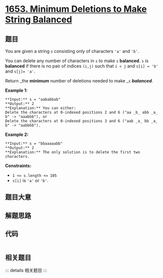 # [1653. Minimum Deletions to Make String Balanced](https://leetcode.com/problems/minimum-deletions-to-make-string-balanced)

## 题目

You are given a string `s` consisting only of characters `'a'` and `'b'`​​​​.

You can delete any number of characters in `s` to make `s` **balanced**. `s`
is **balanced** if there is no pair of indices `(i,j)` such that `i < j` and
`s[i] = 'b'` and `s[j]= 'a'`.

Return _the **minimum** number of deletions needed to make _`s`
_**balanced**_.



**Example 1:**

    
    
    **Input:** s = "aababbab"
    **Output:** 2
    **Explanation:** You can either:
    Delete the characters at 0-indexed positions 2 and 6 ("aa _b_ abb _a_ b" -> "aaabbb"), or
    Delete the characters at 0-indexed positions 3 and 6 ("aab _a_ bb _a_ b" -> "aabbbb").
    

**Example 2:**

    
    
    **Input:** s = "bbaaaaabb"
    **Output:** 2
    **Explanation:** The only solution is to delete the first two characters.
    



**Constraints:**

  * `1 <= s.length <= 105`
  * `s[i]` is `'a'` or `'b'`​​.


## 题目大意

## 解题思路

## 代码

```javascript

```

## 相关题目

::: details 相关题目
:::
